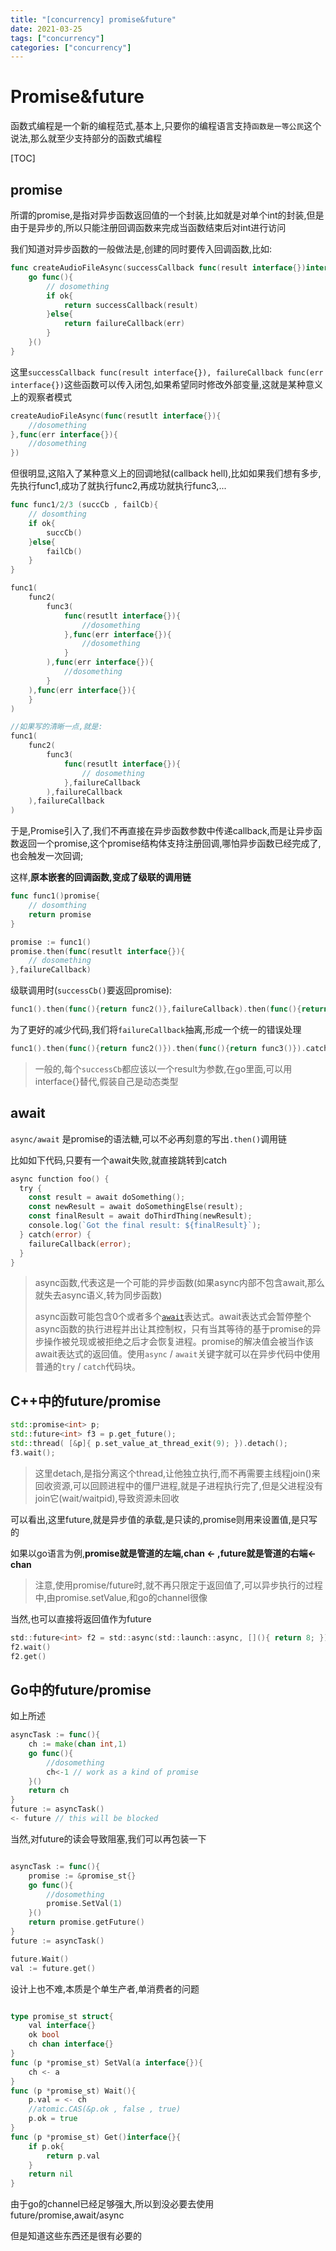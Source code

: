 ```yaml
---
title: "[concurrency] promise&future"
date: 2021-03-25
tags: ["concurrency"]
categories: ["concurrency"]
---
```


# Promise&future

函数式编程是一个新的编程范式,基本上,只要你的编程语言支持`函数是一等公民`这个说法,那么就至少支持部分的函数式编程



[TOC]



## promise

所谓的promise,是指对异步函数返回值的一个封装,比如就是对单个int的封装,但是由于是异步的,所以只能注册回调函数来完成当函数结束后对int进行访问

我们知道对异步函数的一般做法是,创建的同时要传入回调函数,比如:

```go
func createAudioFileAsync(successCallback func(result interface{})interface{}, failureCallback func(err interface{})interface{}) interface{}{
    go func(){
       	// dosomething
        if ok{
            return successCallback(result)
        }else{
            return failureCallback(err)
        }
    }()
}
```

这里`successCallback func(result interface{}), failureCallback func(err interface{})`这些函数可以传入闭包,如果希望同时修改外部变量,这就是某种意义上的观察者模式

```go
createAudioFileAsync(func(resutlt interface{}){
    //dosomething
},func(err interface{}){
    //dosomething
})
```

但很明显,这陷入了某种意义上的回调地狱(callback hell),比如如果我们想有多步,先执行func1,成功了就执行func2,再成功就执行func3,...

```go
func func1/2/3 (succCb , failCb){
    // dosomthing
    if ok{
        succCb()
    }else{
        failCb()
    }
}

func1(
    func2(
        func3(
            func(resutlt interface{}){
    			//dosomething
			},func(err interface{}){
    			//dosomething
			}
        ),func(err interface{}){
    		//dosomething
        }
    ),func(err interface{}){
    }
)

//如果写的清晰一点,就是:
func1(
    func2(
        func3(
            func(resutlt interface{}){
    			// dosomething
			},failureCallback
        ),failureCallback
    ),failureCallback
)
```

于是,Promise引入了,我们不再直接在异步函数参数中传递callback,而是让异步函数返回一个promise,这个promise结构体支持注册回调,哪怕异步函数已经完成了,也会触发一次回调;

这样,__原本嵌套的回调函数,变成了级联的调用链__

```go
func func1()promise{
    // dosomthing
    return promise
}

promise := func1()
promise.then(func(resutlt interface{}){
    // dosomething
},failureCallback)
```

级联调用时(`successCb()`要返回promise):

```go
func1().then(func(){return func2()},failureCallback).then(func(){return func3()},failureCallback)
```

为了更好的减少代码,我们将`failureCallback`抽离,形成一个统一的错误处理

```go
func1().then(func(){return func2()}).then(func(){return func3()}).catch(failureCallback)
```

> 一般的,每个`successCb`都应该以一个result为参数,在go里面,可以用interface{}替代,假装自己是动态类型

## await

 `async/await` 是promise的语法糖,可以不必再刻意的写出`.then()`调用链

比如如下代码,只要有一个await失败,就直接跳转到catch

```go
async function foo() {
  try {
    const result = await doSomething();
    const newResult = await doSomethingElse(result);
    const finalResult = await doThirdThing(newResult);
    console.log(`Got the final result: ${finalResult}`);
  } catch(error) {
    failureCallback(error);
  }
}
```



> async函数,代表这是一个可能的异步函数(如果async内部不包含await,那么就失去async语义,转为同步函数)
>
> async函数可能包含0个或者多个[`await`](https://developer.mozilla.org/zh-CN/docs/Web/JavaScript/Reference/Operators/await)表达式。await表达式会暂停整个async函数的执行进程并出让其控制权，只有当其等待的基于promise的异步操作被兑现或被拒绝之后才会恢复进程。promise的解决值会被当作该await表达式的返回值。使用`async` / `await`关键字就可以在异步代码中使用普通的`try` / `catch`代码块。

## C++中的future/promise

```cpp
std::promise<int> p;
std::future<int> f3 = p.get_future();
std::thread( [&p]{ p.set_value_at_thread_exit(9); }).detach();
f3.wait();
```

> 这里detach,是指分离这个thread,让他独立执行,而不再需要主线程join()来回收资源,可以回顾进程中的僵尸进程,就是子进程执行完了,但是父进程没有join它(wait/waitpid),导致资源未回收

可以看出,这里future,就是异步值的承载,是只读的,promise则用来设置值,是只写的

如果以go语言为例,__promise就是管道的左端,chan <- ,future就是管道的右端<- chan__

> 注意,使用promise/future时,就不再只限定于返回值了,可以异步执行的过程中,由promise.setValue,和go的channel很像



当然,也可以直接将返回值作为future

```go
std::future<int> f2 = std::async(std::launch::async, [](){ return 8; });
f2.wait()
f2.get()
```



## Go中的future/promise

如上所述

```go
asyncTask := func(){
    ch := make(chan int,1)
    go func(){
        //dosomething
        ch<-1 // work as a kind of promise
    }()
    return ch
}
future := asyncTask()
<- future // this will be blocked
```

当然,对future的读会导致阻塞,我们可以再包装一下

```go

asyncTask := func(){
    promise := &promise_st{}
    go func(){
        //dosomething
        promise.SetVal(1)
    }()
    return promise.getFuture()
}
future := asyncTask()

future.Wait()
val := future.get()
```

设计上也不难,本质是个单生产者,单消费者的问题

```go

type promise_st struct{
    val interface{}
    ok bool
    ch chan interface{}
}
func (p *promise_st) SetVal(a interface{}){
    ch <- a
}
func (p *promise_st) Wait(){
    p.val = <- ch
    //atomic.CAS(&p.ok , false , true)
    p.ok = true
}
func (p *promise_st) Get()interface{}{
    if p.ok{
        return p.val
    }
    return nil
}
```

由于go的channel已经足够强大,所以到没必要去使用future/promise,await/async

但是知道这些东西还是很有必要的